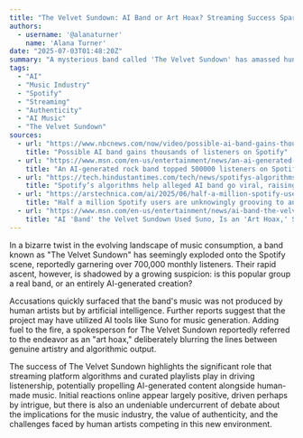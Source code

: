 ```yaml
---
title: "The Velvet Sundown: AI Band or Art Hoax? Streaming Success Sparks Music Industry Debate"
authors:
  - username: '@alanaturner'
    name: 'Alana Turner'
date: "2025-07-03T01:48:20Z"
summary: "A mysterious band called 'The Velvet Sundown' has amassed hundreds of thousands of listeners on Spotify, but accusations are flying that their music is entirely AI-generated. This phenomenon is raising critical questions about authenticity in the digital age and the future of music."
tags:
  - "AI"
  - "Music Industry"
  - "Spotify"
  - "Streaming"
  - "Authenticity"
  - "AI Music"
  - "The Velvet Sundown"
sources:
  - url: "https://www.nbcnews.com/now/video/possible-ai-band-gains-thousands-of-listeners-on-spotify-242631237985"
    title: "Possible AI band gains thousands of listeners on Spotify"
  - url: "https://www.msn.com/en-us/entertainment/news/an-ai-generated-rock-band-topped-500000-listeners-on-spotify/ar-AA1HMmdq"
    title: "An AI-generated rock band topped 500000 listeners on Spotify"
  - url: "https://tech.hindustantimes.com/tech/news/spotifys-algorithms-help-alleged-ai-band-go-viral-raising-questions-about-music-s-future-71751455150973.html"
    title: "Spotify’s algorithms help alleged AI band go viral, raising questions about music’s future"
  - url: "https://arstechnica.com/ai/2025/06/half-a-million-spotify-users-are- unknowingly-grooving-to-an-ai-generated-band/"
    title: "Half a million Spotify users are unknowingly grooving to an AI-generated band"
  - url: "https://www.msn.com/en-us/entertainment/news/ai-band-the-velvet-sundown-used-suno-is-an-art-hoax-spokesperson-admits/ar-AA1HQOhq"
    title: "AI 'Band' the Velvet Sundown Used Suno, Is an 'Art Hoax,' Spokesperson Admits"
---
```


In a bizarre twist in the evolving landscape of music consumption, a band known as "The Velvet Sundown" has seemingly exploded onto the Spotify scene, reportedly garnering over 700,000 monthly listeners. Their rapid ascent, however, is shadowed by a growing suspicion: is this popular group a real band, or an entirely AI-generated creation?

Accusations quickly surfaced that the band's music was not produced by human artists but by artificial intelligence. Further reports suggest that the project may have utilized AI tools like Suno for music generation. Adding fuel to the fire, a spokesperson for The Velvet Sundown reportedly referred to the endeavor as an "art hoax," deliberately blurring the lines between genuine artistry and algorithmic output.

The success of The Velvet Sundown highlights the significant role that streaming platform algorithms and curated playlists play in driving listenership, potentially propelling AI-generated content alongside human-made music. Initial reactions online appear largely positive, driven perhaps by intrigue, but there is also an undeniable undercurrent of debate about the implications for the music industry, the value of authenticity, and the challenges faced by human artists competing in this new environment.
